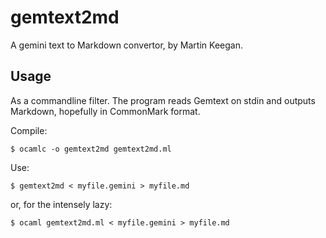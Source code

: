 gemtext2md
==========

A gemini text to Markdown convertor, by Martin Keegan.

Usage
-----

As a commandline filter. The program reads Gemtext on stdin and
outputs Markdown, hopefully in CommonMark format.

Compile:

    $ ocamlc -o gemtext2md gemtext2md.ml

Use:

    $ gemtext2md < myfile.gemini > myfile.md

or, for the intensely lazy:

    $ ocaml gemtext2md.ml < myfile.gemini > myfile.md

